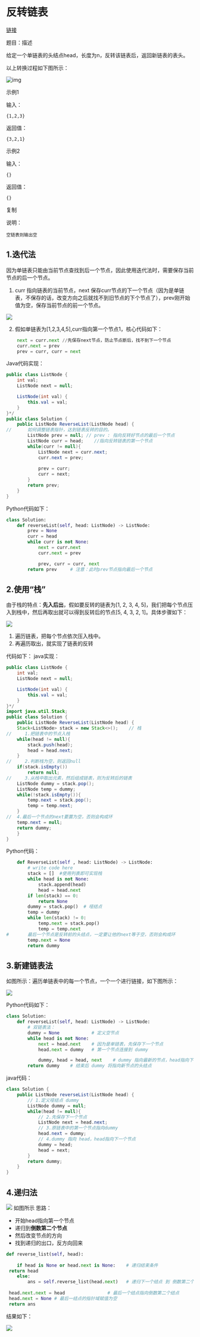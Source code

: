 # 反转链表

[链接](https://leetcode-cn.com/problems/reverse-linked-list/)

题目：描述

给定一个单链表的头结点head，长度为n，反转该链表后，返回新链表的表头。



以上转换过程如下图所示：

<img src="https://uploadfiles.nowcoder.com/images/20211014/423483716_1634206291971/4A47A0DB6E60853DEDFCFDF08A5CA249" alt="img"  />

示例1

输入：

```
{1,2,3}
```


返回值：

```
{3,2,1}
```


示例2

输入：

```
{}
```


返回值：

```
{}
```

复制

说明：

```
空链表则输出空       
```

## 1.迭代法
因为单链表只能由当前节点查找到后一个节点，因此使用迭代法时，需要保存当前节点的后一个节点。

1. curr 指向链表的当前节点，next 保存curr节点的下一个节点（因为是单链表，不保存的话，改变方向之后就找不到旧节点的下个节点了），prev刚开始值为空，保存当前节点的前一个节点。

![](https://s2.loli.net/2022/03/29/aeF3b6IBgO4Afv9.png)

2. 假如单链表为[1,2,3,4,5],curr指向第一个节点1，核心代码如下：

``` python
	next = curr.next //先保存next节点，防止节点断后，找不到下一个节点
	curr.next = prev
    prev = curr, curr = next
```
Java代码实现：

``` java
public class ListNode {
    int val;
    ListNode next = null;

    ListNode(int val) {
        this.val = val;
    }
}*/
public class Solution {
    public ListNode ReverseList(ListNode head) {
//      如何调整链表指针，达到链表反转的目的。
        ListNode prev = null; // prev : 指向反转好节点的最后一个节点
        ListNode curr = head;    //指向反转链表的第一个节点
        while(curr != null){
            ListNode next = curr.next; 
            curr.next = prev;
            
            prev = curr;
            curr = next;
        }
        return prev;
    }
}
```
Python代码如下：

```python 
class Solution:
    def reverseList(self, head: ListNode) -> ListNode:
        prev = None
        curr = head
        while curr is not None:
            next = curr.next
            curr.next = prev

            prev, curr = curr, next
        return prev     # 注意：此时prev节点指向最后一个节点
```
## 2.使用“栈”
由于栈的特点：**先入后出**，假如要反转的链表为[1, 2, 3, 4, 5]，我们把每个节点压入到栈中，然后再取出就可以得到反转后的节点[5, 4, 3, 2, 1]。具体步骤如下：

![](https://s2.loli.net/2022/03/29/i9MFHmRxovldE4W.png)

1. 遍历链表，把每个节点依次压入栈中。
2. 再遍历取出，就实现了链表的反转

代码如下：
java实现：

``` java
public class ListNode {
    int val;
    ListNode next = null;

    ListNode(int val) {
        this.val = val;
    }
}*/
import java.util.Stack;
public class Solution {
    public ListNode ReverseList(ListNode head) {
    Stack<ListNode> stack = new Stack<>();    // 栈
//     1.把链表中的节点入栈
    while(head != null){
        stack.push(head);
        head = head.next;
    }
//     2.判断栈为空，则返回null
    if(stack.isEmpty())
        return null;
//     3.从栈中取出元素，然后组成链表，则为反转后的链表
    ListNode dummy = stack.pop();
    ListNode temp = dummy;
    while(!stack.isEmpty()){
        temp.next = stack.pop();
        temp = temp.next;
    }
//  4.最后一个节点的next要置为空，否则会构成环
    temp.next = null;
    return dummy;
    }
}
```
Python代码：

``` python
    def ReverseList(self , head: ListNode) -> ListNode:
        # write code here
        stack = []  #使用列表即可实现栈
        while head is not None:
            stack.append(head)
            head = head.next
        if len(stack) == 0:
            return None
        dummy = stack.pop()  # 哑结点
        temp = dummy
        while len(stack) != 0:
            temp.next = stack.pop()
            temp = temp.next
#       最后一个节点是反转前的头结点，一定要让他的next等于空，否则会构成环
        temp.next = None
        return dummy
```
## 3.新建链表法
如图所示：遍历单链表中的每一个节点，一个一个进行链接，如下图所示：

![](https://s2.loli.net/2022/03/29/Rpn7VcG4oFXhEit.png)

Python代码如下：

``` python
class Solution:
    def reverseList(self, head: ListNode) -> ListNode:
        # 双链表法：
        dummy = None            # 定义空节点
        while head is not None:
            next = head.next    # 因为是单链表，先保存下一个节点
            head.next = dummy   # 第一个节点连接到 dummy

            dummy, head = head, next    # dummy 指向最新的节点，head指向下一个节点，进行遍历
        return dummy    # 结束后 dummy 将指向新节点的头结点
```
java代码：

``` java
class Solution {
    public ListNode reverseList(ListNode head) {
        // 1.定义哑结点 dummy
        ListNode dummy = null;
        while(head != null){
            // 2.先保存下一个节点
            ListNode next = head.next;
            // 3.原链表中的第一个节点指向dummy
            head.next = dummy;
            // 4.dummy 指向 head，head指向下一个节点
            dummy = head;
            head = next;
        }
        return dummy;
    }
}
```

## 4.递归法

![](https://s2.loli.net/2022/03/29/9YKX1aMzNeVSRoP.png)
如图所示
思路：
- 开始head指向第一个节点
- 递归到**倒数第二个节点**
- 然后改变节点的方向
- 找到递归的出口，反方向回来


```python
def reverse_list(self, head):  
  
    if head is None or head.next is None:    # 递归结束条件  
 return head  
    else:  
        ans = self.reverse_list(head.next)   # 递归下一个结点 到 倒数第二个结点  
  
 head.next.next = head                # 最后一个结点指向倒数第二个结点  
 head.next = None # 最后一结点的指针域赋值为空  
 return ans
```

结果如下：

![](https://s2.loli.net/2022/03/29/ipyCDn4H9ES78ox.png)